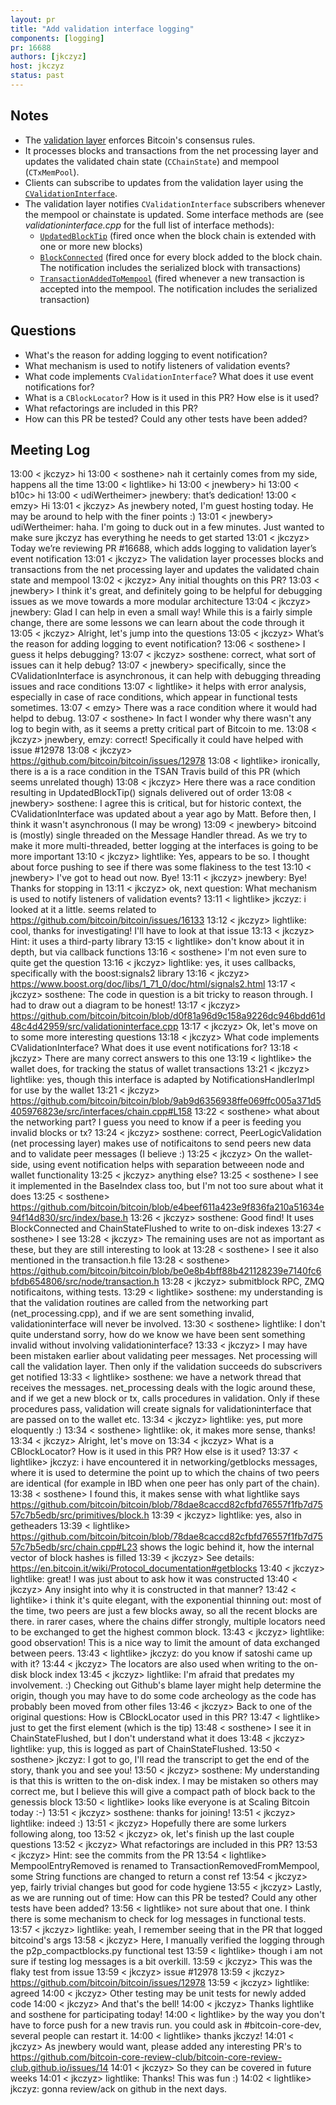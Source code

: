 ```yaml
---
layout: pr
title: "Add validation interface logging"
components: [logging]
pr: 16688
authors: [jkczyz]
host: jkczyz
status: past
---
```


## Notes

- The
  [validation layer](https://github.com/bitcoin/bitcoin/blob/0d20c42a014ff95aab1447a92605c3a194cfeecc/src/validation.cpp)
  enforces Bitcoin's consensus rules.
- It processes blocks and transactions from the net processing layer and updates the validated
  chain state (`CChainState`) and mempool (`CTxMemPool`).
- Clients can subscribe to updates from the validation layer using the [`CValidationInterface`](https://github.com/bitcoin/bitcoin/blob/0d20c42a014ff95aab1447a92605c3a194cfeecc/src/validationinterface.h#L56).
- The validation layer notifies `CValidationInterface` subscribers whenever the mempool or chainstate is updated. Some interface methods are (see *validationinterface.cpp* for the full list of interface methods):
    - [`UpdatedBlockTip`](https://github.com/bitcoin/bitcoin/blob/0d20c42a014ff95aab1447a92605c3a194cfeecc/src/validationinterface.h#L87) (fired once when the block chain is extended with one or more new blocks)
    - [`BlockConnected`](https://github.com/bitcoin/bitcoin/blob/0d20c42a014ff95aab1447a92605c3a194cfeecc/src/validationinterface.h#L111) (fired once for every block added to the block chain. The notification includes the serialized block with transactions)
    - [`TransactionAddedToMempool`](https://github.com/bitcoin/bitcoin/blob/0d20c42a014ff95aab1447a92605c3a194cfeecc/src/validationinterface.h#L93) (fired whenever a new transaction is accepted into the mempool. The notification includes the serialized transaction)

## Questions

- What's the reason for adding logging to event notification?
- What mechanism is used to notify listeners of validation events?
- What code implements `CValidationInterface`? What does it use event
  notifications for?
- What is a `CBlockLocator`? How is it used in this PR? How else is it used?
- What refactorings are included in this PR?
- How can this PR be tested? Could any other tests have been added?

## Meeting Log

13:00 < jkczyz> hi
13:00 < sosthene> nah it certainly comes from my side, happens all the time
13:00 < lightlike> hi
13:00 < jnewbery> hi
13:00 < b10c> hi
13:00 < udiWertheimer> jnewbery: that’s dedication!
13:00 < emzy> Hi
13:01 < jkczyz> As jnewbery noted, I'm guest hosting today. He may be around to help with the finer points :)
13:01 < jnewbery> udiWertheimer: haha. I'm going to duck out in a few minutes. Just wanted to make sure jkczyz has everything he needs to get started
13:01 < jkczyz> Today we’re reviewing PR #16688, which adds logging to validation layer’s event notification
13:01 < jkczyz> The validation layer processes blocks and transactions from the net processing layer and updates the validated chain state and mempool
13:02 < jkczyz> Any initial thoughts on this PR?
13:03 < jnewbery> I think it's great, and definitely going to be helpful for debugging issues as we move towards a more modular architecture
13:04 < jkczyz> jnewbery: Glad I can help in even a small way! While this is a fairly simple change, there are some lessons we can learn about the code through it
13:05 < jkczyz> Alright, let's jump into the questions
13:05 < jkczyz> What’s the reason for adding logging to event notification?
13:06 < sosthene> I guess it helps debugging?
13:07 < jkczyz> sosthene: correct, what sort of issues can it help debug?
13:07 < jnewbery> specifically, since the CValidationInterface is asynchronous, it can help with debugging threading issues and race conditions
13:07 < lightlike> it helps with error analysis, especially in case of race conditions, which appear in functional tests sometimes.
13:07 < emzy> There was a race condition where it would had helpd to debug.
13:07 < sosthene> In fact I wonder why there wasn't any log to begin with, as it seems a pretty critical part of Bitcoin to me.
13:08 < jkczyz> jnewbery, emzy: correct! Specifically it could have helped with issue #12978
13:08 < jkczyz> https://github.com/bitcoin/bitcoin/issues/12978
13:08 < lightlike> ironically, there is a is a race condition in the TSAN Travis build of this PR (which seems unrelated though)
13:08 < jkczyz> Here there was a race condition resulting in UpdatedBlockTip() signals delivered out of order
13:08 < jnewbery> sosthene: I agree this is critical, but for historic context, the CValidationInterface was updated about a year ago by Matt. Before then, I think it wasn't asynchronous (I may be wrong)
13:09 < jnewbery> bitcoind is (mostly) single threaded on the Message Handler thread. As we try to make it more multi-threaded, better logging at the interfaces is going to be more important
13:10 < jkczyz> lightlike: Yes, appears to be so. I thought about force pushing to see if there was some flakiness to the test
13:10 < jnewbery> I've got to head out now. Bye!
13:11 < jkczyz> jnewbery: Bye! Thanks for stopping in
13:11 < jkczyz> ok, next question: What mechanism is used to notify listeners of validation events?
13:11 < lightlike> jkczyz: i looked at it a little. seems related to https://github.com/bitcoin/bitcoin/issues/16133
13:12 < jkczyz> lightlike: cool, thanks for investigating! I'll have to look at that issue
13:13 < jkczyz> Hint: it uses a third-party library
13:15 < lightlike> don't know about it in depth, but via callback functions
13:16 < sosthene> I'm not even sure to quite get the question
13:16 < jkczyz> lightlike: yes, it uses callbacks, specifically with the boost:signals2 library
13:16 < jkczyz> https://www.boost.org/doc/libs/1_71_0/doc/html/signals2.html
13:17 < jkczyz> sosthene: The code in question is a bit tricky to reason through. I had to draw out a diagram to be honest!
13:17 < jkczyz> https://github.com/bitcoin/bitcoin/blob/d0f81a96d9c158a9226dc946bdd61d48c4d42959/src/validationinterface.cpp
13:17 < jkczyz> Ok, let's move on to some more interesting questions
13:18 < jkczyz> What code implements CValidationInterface? What does it use event notifications for?
13:18 < jkczyz> There are many correct answers to this one
13:19 < lightlike> the wallet does, for tracking the status of wallet transactions
13:21 < jkczyz> lightlike: yes, though this interface is adapted by NotificationsHandlerImpl for use by the wallet
13:21 < jkczyz> https://github.com/bitcoin/bitcoin/blob/9ab9d6356938ffe069ffc005a371d5405976823e/src/interfaces/chain.cpp#L158
13:22 < sosthene> what about the networking part? I guess you need to know if a peer is feeding you invalid blocks or tx?
13:24 < jkczyz> sosthene: correct, PeerLogicValidation (net processing layer) makes use of notificaitons to send peers new data and to validate peer messages (I believe :)
13:25 < jkczyz> On the wallet-side, using event notification helps with separation betweeen node and wallet functionality
13:25 < jkczyz> anything else?
13:25 < sosthene> I see it implemented in the BaseIndex class too, but I'm not too sure about what it does
13:25 < sosthene> https://github.com/bitcoin/bitcoin/blob/e4beef611a423e9f836fa210a51634e94f14d830/src/index/base.h
13:26 < jkczyz> sosthene: Good find! It uses BlockConnected and ChainStateFlushed to write to on-disk indexes
13:27 < sosthene> I see
13:28 < jkczyz> The remaining uses are not as important as these, but they are still interesting to look at
13:28 < sosthene> I see it also mentioned in the transaction.h file
13:28 < sosthene> https://github.com/bitcoin/bitcoin/blob/be0e8b4bff88b421128239e7140fc6bfdb654806/src/node/transaction.h
13:28 < jkczyz> submitblock RPC, ZMQ notificaitons, withing tests.
13:29 < lightlike> sosthene: my understanding is that the validation routines are called from the networking part (net_processing.cpp), and if we are sent something invalid, validationinterface will never be involved.
13:30 < sosthene> lightlike: I don't quite understand sorry, how do we know we have been sent something invalid without involving validationinterface?
13:33 < jkczyz> I may have been mistaken earlier about validating peer messages. Net processing will call the validation layer. Then only if the validation succeeds do subscrivers get notified
13:33 < lightlike> sosthene: we have a network thread that receives the messages. net_processing deals with the logic around these, and if we get a new block or tx, calls procedures in validation. Only if these procedures pass, validation will create signals for validationinterface that are passed on to the wallet etc.
13:34 < jkczyz> lightlike: yes, put more eloquently :)
13:34 < sosthene> lightlike: ok, it makes more sense, thanks!
13:34 < jkczyz> Alright, let's move on
13:34 < jkczyz> What is a CBlockLocator? How is it used in this PR? How else is it used?
13:37 < lightlike> jkczyz: i have encountered it in networking/getblocks messages, where it is used to determine the point up to which the chains of two peers are identical (for example in IBD when one peer has only part of the chain).
13:38 < sosthene> I found this, it makes sense with what lightlike says https://github.com/bitcoin/bitcoin/blob/78dae8caccd82cfbfd76557f1fb7d7557c7b5edb/src/primitives/block.h
13:39 < jkczyz> lightlike: yes, also in getheaders
13:39 < lightlike> https://github.com/bitcoin/bitcoin/blob/78dae8caccd82cfbfd76557f1fb7d7557c7b5edb/src/chain.cpp#L23 shows the logic behind it, how the internal vector of block hashes is filled
13:39 < jkczyz> See details: https://en.bitcoin.it/wiki/Protocol_documentation#getblocks
13:40 < jkczyz> lightlike: great! I was just about to ask how it was constructed
13:40 < jkczyz> Any insight into why it is constructed in that manner?
13:42 < lightlike> i think it's quite elegant, with the exponential thinning out: most of the time, two peers are just a few blocks away, so all the recent blocks are there. in rarer cases, where the chains differ strongly, multiple locators need to be exchanged to get the highest common block.
13:43 < jkczyz> lightlike: good observation! This is a nice way to limit the amount of data exchanged between peers.
13:43 < lightlike> jkczyz: do you know if satoshi came up with it?
13:44 < jkczyz> The locators are also used when writing to the on-disk block index
13:45 < jkczyz> lightlike: I'm afraid that predates my involvement. :) Checking out Github's blame layer might help determine the origin, though you may have to do some code archeology as the code has probably been moved from other files
13:46 < jkczyz> Back to one of the original questions: How is CBlockLocator used in this PR?
13:47 < lightlike> just to get the first element (which is the tip)
13:48 < sosthene> I see it in ChainStateFlushed, but I don't understand what it does
13:48 < jkczyz> lightlike: yup, this is logged as part of ChainStateFlushed.
13:50 < sosthene> jkczyz: I got to go, I'll read the transcript to get the end of the story, thank you and see you!
13:50 < jkczyz> sosthene: My understanding is that this is written to the on-disk index. I may be mistaken so others may correct me, but I believe this will give a compact path of block back to the genessis block
13:50 < lightlike> looks like everyone is at Scaling Bitcoin today :-)
13:51 < jkczyz> sosthene: thanks for joining!
13:51 < jkczyz> lightlike: indeed :)
13:51 < jkczyz> Hopefully there are some lurkers following along, too
13:52 < jkczyz> ok, let's finish up the last couple questions
13:52 < jkczyz> What refactorings are included in this PR?
13:53 < jkczyz> Hint: see the commits from the PR
13:54 < lightlike> MempoolEntryRemoved is renamed to TransactionRemovedFromMempool, some String functions are changed to return a const ref
13:54 < jkczyz> yep, fairly trivial changes but good for code hygiene
13:55 < jkczyz> Lastly, as we are running out of time: How can this PR be tested? Could any other tests have been added?
13:56 < lightlike> not sure about that one. I think there is some mechanism to check for log messages in functional tests.
13:57 < jkczyz> lightlike: yeah, I remember seeing that in the PR that logged bitcoind's args
13:58 < jkczyz> Here, I manually verified the logging through the p2p_compactblocks.py functional test
13:59 < lightlike> though i am not sure if testing log messages is a bit overkill.
13:59 < jkczyz> This was the flaky test from issue
13:59 < jkczyz> issue #12978
13:59 < jkczyz> https://github.com/bitcoin/bitcoin/issues/12978
13:59 < jkczyz> lightlike: agreed
14:00 < jkczyz> Other testing may be unit tests for newly added code
14:00 < jkczyz> And that's the bell!
14:00 < jkczyz> Thanks lightlike and sosthene for participating today!
14:00 < lightlike> by the way you don't have to force push for a new travis run. you could ask in #bitcoin-core-dev, several people can restart it.
14:00 < lightlike> thanks jkczyz!
14:01 < jkczyz> As jnewbery would want, please added any interesting PR's to https://github.com/bitcoin-core-review-club/bitcoin-core-review-club.github.io/issues/14
14:01 < jkczyz> So they can be covered in future weeks
14:01 < jkczyz> lightlike: Thanks! This was fun :)
14:02 < lightlike> jkczyz: gonna review/ack on github in the next days.
